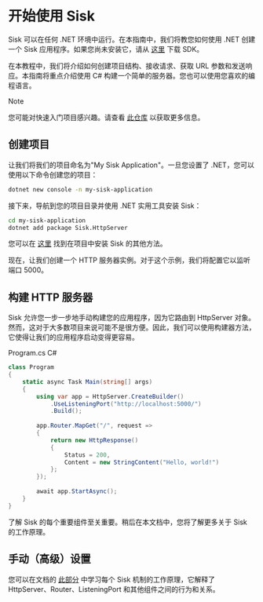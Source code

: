# 开始使用 Sisk

Sisk 可以在任何 .NET 环境中运行。在本指南中，我们将教您如何使用 .NET 创建一个 Sisk 应用程序。如果您尚未安装它，请从 [这里](https://dotnet.microsoft.com/en-us/download/dotnet/7.0) 下载 SDK。

在本教程中，我们将介绍如何创建项目结构、接收请求、获取 URL 参数和发送响应。本指南将重点介绍使用 C# 构建一个简单的服务器。您也可以使用您喜欢的编程语言。

> [!NOTE]
>您可能对快速入门项目感兴趣。请查看 [此仓库](https://github.com/sisk-http/quickstart) 以获取更多信息。

## 创建项目

让我们将我们的项目命名为"My Sisk Application"。一旦您设置了 .NET，您可以使用以下命令创建您的项目：

```bash
dotnet new console -n my-sisk-application
```

接下来，导航到您的项目目录并使用 .NET 实用工具安装 Sisk：

```bash
cd my-sisk-application
dotnet add package Sisk.HttpServer
```

您可以在 [这里](https://www.nuget.org/packages/Sisk.HttpServer/) 找到在项目中安装 Sisk 的其他方法。

现在，让我们创建一个 HTTP 服务器实例。对于这个示例，我们将配置它以监听端口 5000。

## 构建 HTTP 服务器

Sisk 允许您一步一步地手动构建您的应用程序，因为它路由到 HttpServer 对象。然而，这对于大多数项目来说可能不是很方便。因此，我们可以使用构建器方法，它使得让我们的应用程序启动变得更容易。

<div class="script-header">
    <span>
        Program.cs
    </span>
    <span>
        C#
    </span>
</div>

```csharp
class Program
{
    static async Task Main(string[] args)
    {
        using var app = HttpServer.CreateBuilder()
            .UseListeningPort("http://localhost:5000/")
            .Build();
        
        app.Router.MapGet("/", request =>
        {
            return new HttpResponse()
            {
                Status = 200,
                Content = new StringContent("Hello, world!")
            };
        });
        
        await app.StartAsync();
    }
}
```

了解 Sisk 的每个重要组件至关重要。稍后在本文档中，您将了解更多关于 Sisk 的工作原理。

## 手动（高级）设置

您可以在文档的 [此部分](/docs/advanced/manual-setup) 中学习每个 Sisk 机制的工作原理，它解释了 HttpServer、Router、ListeningPort 和其他组件之间的行为和关系。
